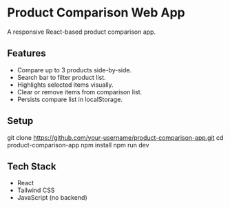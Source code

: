 # Product Comparison Web App

A responsive React-based product comparison app.

## Features

- Compare up to 3 products side-by-side.
- Search bar to filter product list.
- Highlights selected items visually.
- Clear or remove items from comparison list.
- Persists compare list in localStorage.

## Setup

git clone https://github.com/your-username/product-comparison-app.git
cd product-comparison-app
npm install
npm run dev

## Tech Stack
- React
- Tailwind CSS
- JavaScript (no backend)
